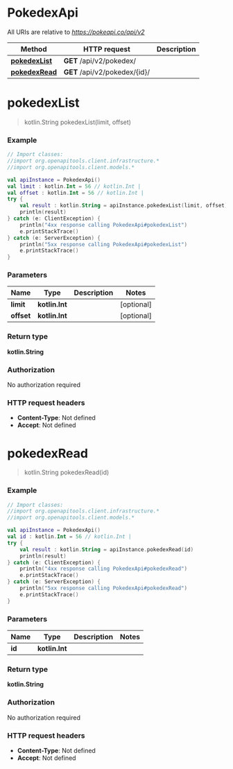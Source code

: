 # PokedexApi

All URIs are relative to *https://pokeapi.co/api/v2*

Method | HTTP request | Description
------------- | ------------- | -------------
[**pokedexList**](PokedexApi.md#pokedexList) | **GET** /api/v2/pokedex/ | 
[**pokedexRead**](PokedexApi.md#pokedexRead) | **GET** /api/v2/pokedex/{id}/ | 


<a name="pokedexList"></a>
# **pokedexList**
> kotlin.String pokedexList(limit, offset)



### Example
```kotlin
// Import classes:
//import org.openapitools.client.infrastructure.*
//import org.openapitools.client.models.*

val apiInstance = PokedexApi()
val limit : kotlin.Int = 56 // kotlin.Int | 
val offset : kotlin.Int = 56 // kotlin.Int | 
try {
    val result : kotlin.String = apiInstance.pokedexList(limit, offset)
    println(result)
} catch (e: ClientException) {
    println("4xx response calling PokedexApi#pokedexList")
    e.printStackTrace()
} catch (e: ServerException) {
    println("5xx response calling PokedexApi#pokedexList")
    e.printStackTrace()
}
```

### Parameters

Name | Type | Description  | Notes
------------- | ------------- | ------------- | -------------
 **limit** | **kotlin.Int**|  | [optional]
 **offset** | **kotlin.Int**|  | [optional]

### Return type

**kotlin.String**

### Authorization

No authorization required

### HTTP request headers

 - **Content-Type**: Not defined
 - **Accept**: Not defined

<a name="pokedexRead"></a>
# **pokedexRead**
> kotlin.String pokedexRead(id)



### Example
```kotlin
// Import classes:
//import org.openapitools.client.infrastructure.*
//import org.openapitools.client.models.*

val apiInstance = PokedexApi()
val id : kotlin.Int = 56 // kotlin.Int | 
try {
    val result : kotlin.String = apiInstance.pokedexRead(id)
    println(result)
} catch (e: ClientException) {
    println("4xx response calling PokedexApi#pokedexRead")
    e.printStackTrace()
} catch (e: ServerException) {
    println("5xx response calling PokedexApi#pokedexRead")
    e.printStackTrace()
}
```

### Parameters

Name | Type | Description  | Notes
------------- | ------------- | ------------- | -------------
 **id** | **kotlin.Int**|  |

### Return type

**kotlin.String**

### Authorization

No authorization required

### HTTP request headers

 - **Content-Type**: Not defined
 - **Accept**: Not defined

